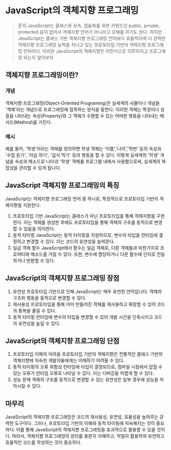# JavaScript의 객체지향 프로그래밍

> 흔히 JavaScript는 클래스와 상속, 캡슐화를 위한 키워드인 public, private, protected 등이 없어서 객체지향 언어가 아니라고 오해를 하기도 한다.
> 하지만 JavaScript는 클래스 기반 객체지향 프로그래밍 언어보다 효율적이며 더 강력한 객체지향 프로그래밍 능력을 지니고 있는 프로토타입 기반의 객체지향 프로그래밍 언어이다.
> 이러한 JavaScript의 객체지향은 어떤식으로 이루어지고 프로그래밍 되는지 알아보자

## 객체지향 프로그래밍이란?

### 개념

객체지향 프로그래밍(Object-Oriented Programing)은 실세계의 사물이나 개념을 '객체'라는 개념으로 프로그래밍에 접목하는 방식을 말한다.
이러한 객체는 특징이나 성질을 나타내는 속성(Property)와 그 객체가 수행할 수 있는 어떠한 행동을 나타내는 메서드(Method)를 가진다.

### 예시

예를 들어, '학생'이라는 객체를 정의하면 학생 객체는 '이름','나이','학번' 등의 속성과 '수업 듣기', '자습 하기', '급식 먹기' 등의 행동을 할 수 있다. 이렇게 실세계의 '학생' 개념을 속성과 메소드로 나타낸 '학생' 객체를 프로그램 내에서 사용함으로써, 실세계의 복잡성을 관리할 수 있게 됩니다.

## JavaScript 객체지향 프로그래밍의 특징

JavaScript는 객체지향 프로그래밍 언어 중 하나로, 특징적으로 프로토타입 기반의 객체지향을 지원한다.

1. 프로토타입 기반
   JavaScript는 클래스가 아닌 프로토타입을 통해 객체지향을 구현한다. 이는 객체를 생성한 후에도 프로토타입을 통해 객체의 구조를 동적으로 변경할 수 있음을 의미한다.
2. 동적 타이핑
   JavaScript는 동적 타이핑을 지원하므로, 변수의 타입을 런타임에 결정하고 변경할 수 있다. 이는 코드의 유연성을 높여준다.
3. 일급 객체 함수
   JavaScript에서 함수는 일급 객체로, 다른 객체들과 마찬가지로 프로퍼티와 메소드를 가질 수 있다. 또한, 변수에 할당하거나 다른 함수에 인자로 전달하거나 반환할 수 있다.

## JavaScript의 객체지향 프로그래밍 장점

1. 유연성
   프로토타입 기반으로 인해 JavaScript는 매우 유연한 언어입니다. 객체의 구조와 행동을 동적으로 변경할 수 있다.
2. 재사용성
   프로토타입을 통해 이미 만들어진 객체를 재사용하고 확장할 수 있어 코드의 중복을 줄일 수 있다.
3. 동적 타이핑
   런타임에 변수의 타입을 변경할 수 있어 개발 시간을 단축시키고 코드의 유연성을 높일 수 있다.

## JavaScript의 객체지향 프로그래밍 단점

1. 프로토타입 이해의 어려움
   프로토타입 기반의 객체지향은 전통적인 클래스 기반의 객체지향에 익숙한 개발자들에게는 이해하기 어려울 수 있다.
2. 동적 타이핑의 오류 위험성
   런타임에 타입이 결정되므로, 컴파일 시점에서 잡힐 수 있는 오류가 런타임 오류로 나타날 수 있다. 이는 디버깅을 어렵게 할 수 있다.
3. 성능 문제
   객체의 구조를 동적으로 변경할 수 있는 유연성은 일부 경우에 성능을 저하시킬 수 있다.

## 마무리

JavaScript의 객체지향 프로그래밍은 코드의 재사용성, 유연성, 효율성을 높여주는 강력한 도구이다. 그러나, 프로토타입 기반의 이해와 동적 타이핑에 익숙해지는 것이 중요하다. 이를 통해 JavaScript의 객체지향 프로그래밍을 효과적으로 활용할 수 있을 것이다. 따라서, 객체지향 프로그래밍의 원리를 충분히 이해하고, 적절히 활용하여 유연하고 효율적인 코드를 작성하는 것이 중요하다.
